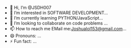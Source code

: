 - 👋 Hi, I’m @JSDH007
- 👀 I’m interested in SOFTWARE DEVELOPMENT...
- 🌱 I’m currently learning PYTHON/JavaScript...
- 💞️ I’m looking to collaborate on code problems ...
- 📫 How to reach me EMail me:Joshualol153@gmail.com...
- 😄 Pronouns: ...
- ⚡ Fun fact: ...

<!---
JSDH007/JSDH007 is a ✨ special ✨ repository because its `README.md` (this file) appears on your GitHub profile.
You can click the Preview link to take a look at your changes.
--->
